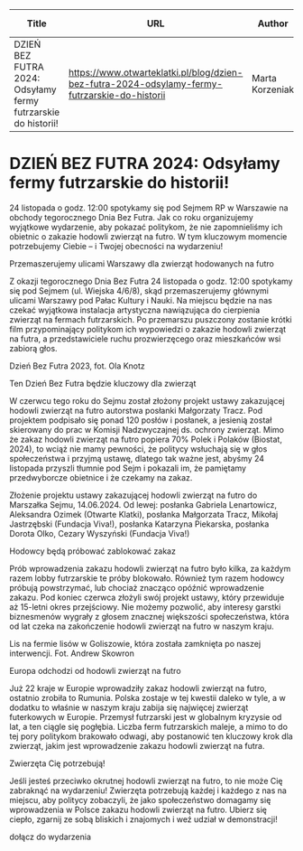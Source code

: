 | Title              | URL                | Author             | Publication Date   |
|--------------------|--------------------|--------------------|--------------------|
| DZIEŃ BEZ FUTRA 2024: Odsyłamy fermy futrzarskie do historii! | https://www.otwarteklatki.pl/blog/dzien-bez-futra-2024-odsylamy-fermy-futrzarskie-do-historii | Marta Korzeniak | 09/11/2024 |


# DZIEŃ BEZ FUTRA 2024: Odsyłamy fermy futrzarskie do historii!

24 listopada o godz. 12:00 spotykamy się pod Sejmem RP w Warszawie na obchody tegorocznego Dnia Bez Futra. Jak co roku organizujemy wyjątkowe wydarzenie, aby pokazać politykom, że nie zapomnieliśmy ich obietnic o zakazie hodowli zwierząt na futro. W tym kluczowym momencie potrzebujemy Ciebie – i Twojej obecności na wydarzeniu!



Przemaszerujemy ulicami Warszawy dla zwierząt hodowanych na futro



Z okazji tegorocznego Dnia Bez Futra 24 listopada o godz. 12:00 spotykamy się pod Sejmem (ul. Wiejska 4/6/8), skąd przemaszerujemy głównymi ulicami Warszawy pod Pałac Kultury i Nauki. Na miejscu będzie na nas czekać wyjątkowa instalacja artystyczna nawiązująca do cierpienia zwierząt na fermach futrzarskich. Po przemarszu puszczony zostanie krótki film przypominający politykom ich wypowiedzi o zakazie hodowli zwierząt na futra, a przedstawiciele ruchu prozwierzęcego oraz mieszkańców wsi zabiorą głos.



Dzień Bez Futra 2023, fot. Ola Knotz



Ten Dzień Bez Futra będzie kluczowy dla zwierząt



W czerwcu tego roku do Sejmu został złożony projekt ustawy zakazującej hodowli zwierząt na futro autorstwa posłanki Małgorzaty Tracz. Pod projektem podpisało się ponad 120 posłów i posłanek, a jesienią został skierowany do prac w Komisji Nadzwyczajnej ds. ochrony zwierząt. Mimo że zakaz hodowli zwierząt na futro popiera 70% Polek i Polaków (Biostat, 2024), to wciąż nie mamy pewności, że politycy wsłuchają się w głos społeczeństwa i przyjmą ustawę, dlatego tak ważne jest, abyśmy 24 listopada przyszli tłumnie pod Sejm i pokazali im, że pamiętamy przedwyborcze obietnice i że czekamy na zakaz.



Złożenie projektu ustawy zakazującej hodowli zwierząt na futro do Marszałka Sejmu, 14.06.2024. Od lewej: posłanka Gabriela Lenartowicz, Aleksandra Ozimek (Otwarte Klatki), posłanka Małgorzata Tracz, Mikołaj Jastrzębski (Fundacja Viva!), posłanka Katarzyna Piekarska, posłanka Dorota Olko, Cezary Wyszyński (Fundacja Viva!)



Hodowcy będą próbować zablokować zakaz



Prób wprowadzenia zakazu hodowli zwierząt na futro było kilka, za każdym razem lobby futrzarskie te próby blokowało. Również tym razem hodowcy próbują powstrzymać, lub chociaż znacząco opóźnić wprowadzenie zakazu. Pod koniec czerwca złożyli swój projekt ustawy, który przewiduje aż 15-letni okres przejściowy. Nie możemy pozwolić, aby interesy garstki biznesmenów wygrały z głosem znacznej większości społeczeństwa, która od lat czeka na zakończenie hodowli zwierząt na futro w naszym kraju.



Lis na fermie lisów w Goliszowie, która została zamknięta po naszej interwencji. Fot. Andrew Skowron



Europa odchodzi od hodowli zwierząt na futro



Już 22 kraje w Europie wprowadziły zakaz hodowli zwierząt na futro, ostatnio zrobiła to Rumunia. Polska zostaje w tej kwestii daleko w tyle, a w dodatku to właśnie w naszym kraju zabija się najwięcej zwierząt futerkowych w Europie. Przemysł futrzarski jest w globalnym kryzysie od lat, a ten ciągle się pogłębia. Liczba ferm futrzarskich maleje, a mimo to do tej pory politykom brakowało odwagi, aby postanowić ten kluczowy krok dla zwierząt, jakim jest wprowadzenie zakazu hodowli zwierząt na futra.



Zwierzęta Cię potrzebują!



Jeśli jesteś przeciwko okrutnej hodowli zwierząt na futro, to nie może Cię zabraknąć na wydarzeniu! Zwierzęta potrzebują każdej i każdego z nas na miejscu, aby politycy zobaczyli, że jako społeczeństwo domagamy się wprowadzenia w Polsce zakazu hodowli zwierząt na futro. Ubierz się ciepło, zgarnij ze sobą bliskich i znajomych i weź udział w demonstracji!




dołącz do wydarzenia